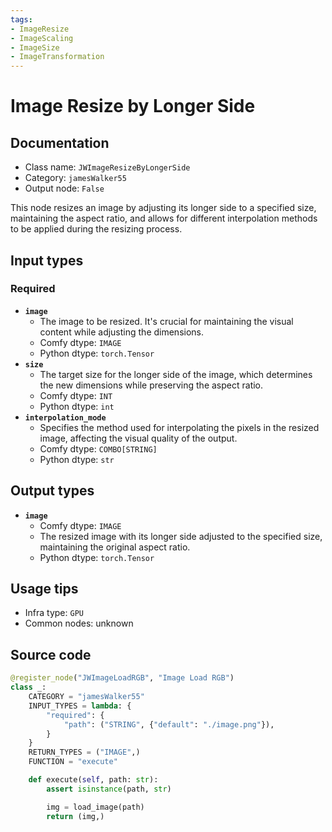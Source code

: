 ```yaml
---
tags:
- ImageResize
- ImageScaling
- ImageSize
- ImageTransformation
---
```


# Image Resize by Longer Side
## Documentation
- Class name: `JWImageResizeByLongerSide`
- Category: `jamesWalker55`
- Output node: `False`

This node resizes an image by adjusting its longer side to a specified size, maintaining the aspect ratio, and allows for different interpolation methods to be applied during the resizing process.
## Input types
### Required
- **`image`**
    - The image to be resized. It's crucial for maintaining the visual content while adjusting the dimensions.
    - Comfy dtype: `IMAGE`
    - Python dtype: `torch.Tensor`
- **`size`**
    - The target size for the longer side of the image, which determines the new dimensions while preserving the aspect ratio.
    - Comfy dtype: `INT`
    - Python dtype: `int`
- **`interpolation_mode`**
    - Specifies the method used for interpolating the pixels in the resized image, affecting the visual quality of the output.
    - Comfy dtype: `COMBO[STRING]`
    - Python dtype: `str`
## Output types
- **`image`**
    - Comfy dtype: `IMAGE`
    - The resized image with its longer side adjusted to the specified size, maintaining the original aspect ratio.
    - Python dtype: `torch.Tensor`
## Usage tips
- Infra type: `GPU`
- Common nodes: unknown


## Source code
```python
@register_node("JWImageLoadRGB", "Image Load RGB")
class _:
    CATEGORY = "jamesWalker55"
    INPUT_TYPES = lambda: {
        "required": {
            "path": ("STRING", {"default": "./image.png"}),
        }
    }
    RETURN_TYPES = ("IMAGE",)
    FUNCTION = "execute"

    def execute(self, path: str):
        assert isinstance(path, str)

        img = load_image(path)
        return (img,)

```
